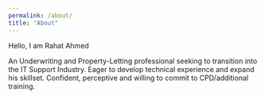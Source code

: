 ```yaml
---
permalink: /about/
title: "About"
---
```


Hello, I am Rahat Ahmed

An Underwriting and Property-Letting professional seeking to transition into the IT Support Industry.
Eager to develop technical experience and expand his skillset.
Confident, perceptive and willing to commit to CPD/additional training.
